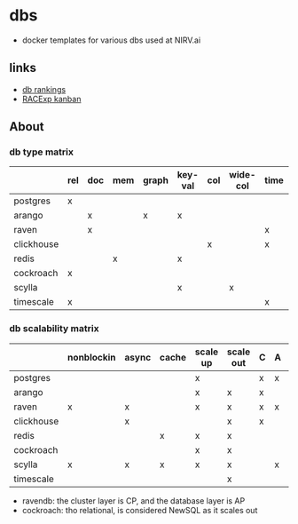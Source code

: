 # dbs

- docker templates for various dbs used at NIRV.ai

## links

- [db rankings](https://db-engines.com/en/ranking)
- [RACExp kanban](https://github.com/orgs/nirv-ai/projects/3)

## About

### db type matrix

|            | rel | doc | mem | graph | key-val | col | wide-col | time | search |
| ---------- | --- | --- | --- | ----- | ------- | --- | -------- | ---- | ------ |
| postgres   | x   |     |     |       |         |     |          |      |        |
| arango     |     | x   |     | x     | x       |     |          |      | x      |
| raven      |     | x   |     |       |         |     |          | x    |        |
| clickhouse |     |     |     |       |         | x   |          | x    |        |
| redis      |     |     | x   |       | x       |     |          |      |        |
| cockroach  | x   |     |     |       |         |     |          |      |        |
| scylla     |     |     |     |       | x       |     | x        |      |        |
| timescale  | x   |     |     |       |         |     |          | x    |        |

### db scalability matrix

|            | nonblockin | async | cache | scale up | scale out | C   | A   | P   |
| ---------- | ---------- | ----- | ----- | -------- | --------- | --- | --- | --- |
| postgres   |            |       |       | x        |           | x   | x   |     |
| arango     |            |       |       | x        | x         | x   |     | x   |
| raven      | x          | x     |       | x        | x         | x   | x   | x   |
| clickhouse |            | x     |       |          | x         | x   |     | x   |
| redis      |            |       | x     | x        | x         |
| cockroach  |            |       |       | x        | x         |
| scylla     | x          | x     | x     | x        | x         |     | x   | x   |
| timescale  |            |       |       |          | x         |

- ravendb: the cluster layer is CP, and the database layer is AP
- cockroach: tho relational, is considered NewSQL as it scales out

